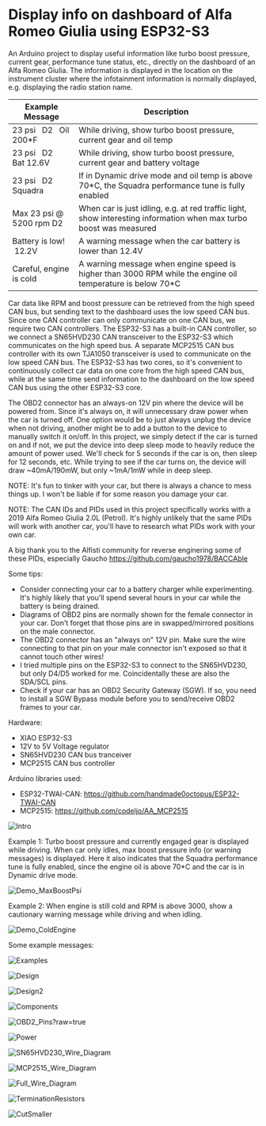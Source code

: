 # Display info on dashboard of Alfa Romeo Giulia using ESP32-S3
 
An Arduino project to display useful information like turbo boost pressure, current gear, performance tune status, etc., directly on the dashboard of an Alfa Romeo Giulia. The information is displayed in the location on the instrument cluster where the infotainment information is normally displayed, e.g. displaying the radio station name.


| Example Message                   | Description                                                                                                        |
|-----------------------------------|--------------------------------------------------------------------------------------------------------------------|
| 23 psi &nbsp; D2 &nbsp; Oil 200*F | While driving, show turbo boost pressure, current gear and oil temp                                                |
| 23 psi &nbsp; D2 &nbsp; Bat 12.6V | While driving, show turbo boost pressure, current gear and battery voltage                                         |
| 23 psi &nbsp; D2 &nbsp; Squadra   | If in Dynamic drive mode and oil temp is above 70*C, the Squadra performance tune is fully enabled                 |
| Max 23 psi @ 5200 rpm D2          | When car is just idling, e.g. at red traffic light, show interesting information when max turbo boost was measured |
| Battery is low! &nbsp;12.2V       | A warning message when the car battery is lower than 12.4V                                                         |
| Careful, engine is cold           | A warning message when engine speed is higher than 3000 RPM while the engine oil temperature is below 70*C         |

Car data like RPM and boost pressure can be retrieved from the high speed CAN bus, but sending text to the dashboard uses the low speed CAN bus. Since one CAN controller can only communicate on one CAN bus, we require two CAN controllers. The ESP32-S3 has a built-in CAN controller, so we connect a SN65HVD230 CAN transceiver to the ESP32-S3 which communicates on the high speed bus. A separate MCP2515 CAN bus controller with its own TJA1050 transceiver is used to communicate on the low speed CAN bus. The ESP32-S3 has two cores, so it's convenient to continuously collect car data on one core from the high speed CAN bus, while at the same time send information to the dashboard on the low speed CAN bus using the other ESP32-S3 core.

The OBD2 connector has an always-on 12V pin where the device will be powered from. Since it's always on, it will unnecessary draw power when the car is turned off. One option would be to just always unplug the device when not driving, another might be to add a button to the device to manually switch it on/off. In this project, we simply detect if the car is turned on and if not, we put the device into deep sleep mode to heavily reduce the amount of power used. We'll check for 5 seconds if the car is on, then sleep for 12 seconds, etc. While trying to see if the car turns on, the device will draw ~40mA/190mW, but only ~1mA/1mW while in deep sleep.

NOTE: It's fun to tinker with your car, but there is always a chance to mess things up. I won't be liable if for some reason you damage your car.

NOTE: The CAN IDs and PIDs used in this project specifically works with a 2019 Alfa Romeo Giulia 2.0L (Petrol). It's highly unlikely that the same PIDs will work with another car, you'll have to research what PIDs work with your own car.

A big thank you to the Alfisti community for reverse enginering some of these PIDs, especially Gaucho https://github.com/gaucho1978/BACCAble

Some tips:

 - Consider connecting your car to a battery charger while experimenting. It's highly likely that you'll spend several hours in your car while the battery is being drained.
 - Diagrams of OBD2 pins are normally shown for the female connector in your car. Don't forget that those pins are in swapped/mirrored positions on the male connector.
 - The OBD2 connector has an "always on" 12V pin. Make sure the wire connecting to that pin on your male connector isn't exposed so that it cannot touch other wires!
 - I tried multiple pins on the ESP32-S3 to connect to the SN65HVD230, but only D4/D5 worked for me. Coincidentally these are also the SDA/SCL pins.
 - Check if your car has an OBD2 Security Gateway (SGW). If so, you need to install a SGW Bypass module before you to send/receive OBD2 frames to your car.

Hardware:
 - XIAO ESP32-S3
 - 12V to 5V Voltage regulator
 - SN65HVD230 CAN bus tranceiver
 - MCP2515 CAN bus controller


Arduino libraries used:
 - ESP32-TWAI-CAN: https://github.com/handmade0octopus/ESP32-TWAI-CAN
 - MCP2515: https://github.com/codeljo/AA_MCP2515

![Intro](https://github.com/ClaudeMarais/AlfaRomeoGiulia_DashboardInfo_ESP32-S3/blob/main/Images/Intro.jpg?raw=true)

Example 1: Turbo boost pressure and currently engaged gear is displayed while driving. When car only idles, max boost pressure info (or warning messages) is displayed. Here it also indicates that the Squadra performance tune is fully enabled, since the engine oil is above 70*C and the car is in Dynamic drive mode.

![Demo_MaxBoostPsi](https://github.com/ClaudeMarais/AlfaRomeoGiulia_DashboardInfo_ESP32-S3/blob/main/Images/Demo_MaxBoostPsi_320p.gif?raw=true)

Example 2: When engine is still cold and RPM is above 3000, show a cautionary warning message while driving and when idling.

![Demo_ColdEngine](https://github.com/ClaudeMarais/AlfaRomeoGiulia_DashboardInfo_ESP32-S3/blob/main/Images/Demo_ColdEngine_320p.gif?raw=true)

Some example messages:

![Examples](https://github.com/ClaudeMarais/AlfaRomeoGiulia_DashboardInfo_ESP32-S3/blob/main/Images/Examples.jpg?raw=true)

![Design](https://github.com/ClaudeMarais/AlfaRomeoGiulia_DashboardInfo_ESP32-S3/blob/main/Images/Design.jpg?raw=true)

![Design2](https://github.com/ClaudeMarais/AlfaRomeoGiulia_DashboardInfo_ESP32-S3/blob/main/Images/Design2.jpg?raw=true)

![Components](https://github.com/ClaudeMarais/AlfaRomeoGiulia_DashboardInfo_ESP32-S3/blob/main/Images/Components.jpg?raw=true)

![OBD2_Pins](https://github.com/ClaudeMarais/AlfaRomeoGiulia_DashboardInfo_ESP32-S3/blob/main/Images/OBD2_Pins.jpg)?raw=true

![Power](https://github.com/ClaudeMarais/AlfaRomeoGiulia_DashboardInfo_ESP32-S3/blob/main/Images/Power.jpg?raw=true)

![SN65HVD230_Wire_Diagram](https://github.com/ClaudeMarais/AlfaRomeoGiulia_DashboardInfo_ESP32-S3/blob/main/Images/SN65HVD230_Wire_Diagram.jpg?raw=true)

![MCP2515_Wire_Diagram](https://github.com/ClaudeMarais/AlfaRomeoGiulia_DashboardInfo_ESP32-S3/blob/main/Images/MCP2515_Wire_Diagram.jpg?raw=true)

![Full_Wire_Diagram](https://github.com/ClaudeMarais/AlfaRomeoGiulia_DashboardInfo_ESP32-S3/blob/main/Images/Full_Wire_Diagram.jpg?raw=true)

![TerminationResistors](https://github.com/ClaudeMarais/AlfaRomeoGiulia_DashboardInfo_ESP32-S3/blob/main/Images/TerminationResistors.jpg?raw=true)

![CutSmaller](https://github.com/ClaudeMarais/AlfaRomeoGiulia_DashboardInfo_ESP32-S3/blob/main/Images/CutSmaller.jpg?raw=true)